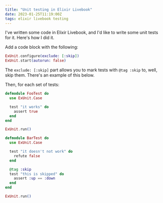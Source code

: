```yaml
---
title: "Unit testing in Elixir Livebook"
date: 2023-01-25T11:19:00Z
tags: elixir livebook testing
---
```


I've written some code in Elixir Livebook, and I'd like to write some unit tests for it. Here's how I did it.

Add a code block with the following:

```elixir
ExUnit.configure(exclude: [:skip])
ExUnit.start(autorun: false)
```

The `exclude: [:skip]` part allows you to mark tests with `@tag :skip` to, well, skip them. There's an example of this
below.

Then, for each set of tests:

```elixir
defmodule FooTest do
  use ExUnit.Case

  test "it works" do
    assert true
  end
end

ExUnit.run()
```

```elixir
defmodule BarTest do
  use ExUnit.Case

  test "it doesn't not work" do
    refute false
  end

  @tag :skip
  test "this is skipped" do
    assert :up == :down
  end
end

ExUnit.run()
```
